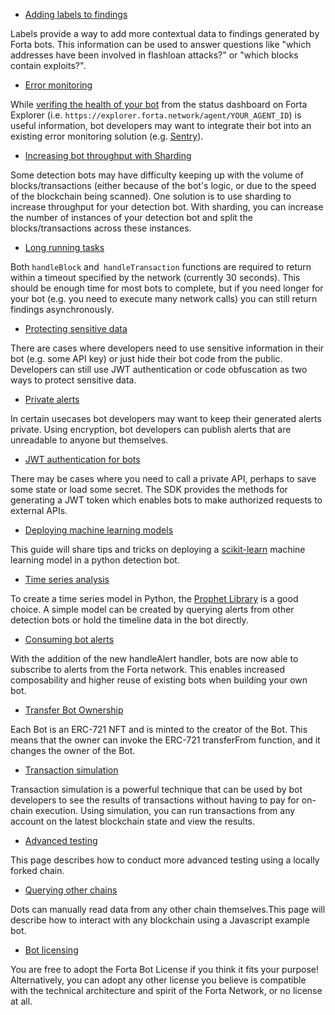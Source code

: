 
* [Adding labels to findings](https://docs.forta.network/en/latest/labels/)

Labels provide a way to add more contextual data to findings generated by Forta bots. This information can be used to answer questions like "which addresses have been involved in flashloan attacks?" or "which blocks contain exploits?". 



* [Error monitoring](https://docs.forta.network/en/latest/error-monitoring/)

While [verifing the health of your bot](https://docs.forta.network/en/latest/maintaining/#verifying-bot-health) from the status dashboard on Forta Explorer (i.e. `https://explorer.forta.network/agent/YOUR_AGENT_ID`) is useful information, bot developers may want to integrate their bot into an existing error monitoring solution (e.g. [Sentry](https://sentry.io/)).



* [Increasing bot throughput with Sharding](https://docs.forta.network/en/latest/sharding/)

Some detection bots may have difficulty keeping up with the volume of blocks/transactions (either because of the bot's logic, or due to the speed of the blockchain being scanned). One solution is to use sharding to increase throughput for your detection bot. With sharding, you can increase the number of instances of your detection bot and split the blocks/transactions across these instances.



* [Long running tasks](https://docs.forta.network/en/latest/long-running-tasks/)

Both `handleBlock` and` handleTransaction` functions are required to return within a timeout specified by the network (currently 30 seconds). This should be enough time for most bots to complete, but if you need longer for your bot (e.g. you need to execute many network calls) you can still return findings asynchronously.



* [Protecting sensitive data](https://docs.forta.network/en/latest/sensitive-data/)

There are cases where developers need to use sensitive information in their bot (e.g. some API key) or just hide their bot code from the public. Developers can still use JWT authentication or code obfuscation as two ways to protect sensitive data.



* [Private alerts](https://docs.forta.network/en/latest/private-alerts/)

In certain usecases bot developers may want to keep their generated alerts private. Using encryption, bot developers can publish alerts that are unreadable to anyone but themselves.



* [JWT authentication for bots](https://docs.forta.network/en/latest/jwt-auth/)

There may be cases where you need to call a private API, perhaps to save some state or load some secret. The SDK provides the methods for generating a JWT token which enables bots to make authorized requests to external APIs.



* [Deploying machine learning models](https://docs.forta.network/en/latest/deploying-ml-models/)

This guide will share tips and tricks on deploying a [scikit-learn](https://scikit-learn.org/stable/index.html) machine learning model in a python detection bot.



* [Time series analysis](https://docs.forta.network/en/latest/time-series-analysis/)

To create a time series model in Python, the [Prophet Library](https://facebook.github.io/prophet/docs/quick_start.html) is a good choice. A simple model can be created by querying alerts from other detection bots or hold the timeline data in the bot directly.



* [Consuming bot alerts](https://docs.forta.network/en/latest/handle-alert/)

With the addition of the new handleAlert handler, bots are now able to subscribe to alerts from the Forta network. This enables increased composability and higher reuse of existing bots when building your own bot.



* [Transfer Bot Ownership](https://docs.forta.network/en/latest/bot-transfer-ownership/)

Each Bot is an ERC-721 NFT and is minted to the creator of the Bot. This means that the owner can invoke the ERC-721 transferFrom function, and it changes the owner of the Bot.



* [Transaction simulation](https://docs.forta.network/en/latest/tx-simulation/)

Transaction simulation is a powerful technique that can be used by bot developers to see the results of transactions without having to pay for on-chain execution. Using simulation, you can run transactions from any account on the latest blockchain state and view the results.



* [Advanced testing](https://docs.forta.network/en/latest/advanced-testing/)

This page describes how to conduct more advanced testing using a locally forked chain.



* [Querying other chains](https://docs.forta.network/en/latest/querying-chains/)

Dots can manually read data from any other chain themselves.This page will describe how to interact with any blockchain using a Javascript example bot. 



* <span style="text-decoration:underline;">Bot licensing </span>

You are free to adopt the Forta Bot License if you think it fits your purpose! Alternatively, you can adopt any other license you believe is compatible with the technical architecture and spirit of the Forta Network, or no license at all.
